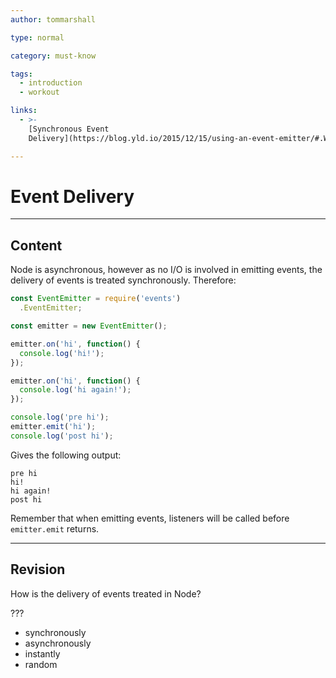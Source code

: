 ```yaml
---
author: tommarshall

type: normal

category: must-know

tags:
  - introduction
  - workout

links:
  - >-
    [Synchronous Event
    Delivery](https://blog.yld.io/2015/12/15/using-an-event-emitter/#.WI4ybbaLQy4){website}

---
```


# Event Delivery

---

## Content

Node is asynchronous, however as no I/O is involved in emitting events, the delivery of events is treated synchronously. Therefore:

```javascript
const EventEmitter = require('events')
  .EventEmitter;

const emitter = new EventEmitter();

emitter.on('hi', function() {
  console.log('hi!');
});

emitter.on('hi', function() {
  console.log('hi again!');
});

console.log('pre hi');
emitter.emit('hi');
console.log('post hi');
```

Gives the following output:

```plain-text
pre hi
hi!
hi again!
post hi
```

Remember that when emitting events, listeners will be called before `emitter.emit` returns.

---

## Revision

How is the delivery of events treated in Node?

???

- synchronously
- asynchronously
- instantly
- random
